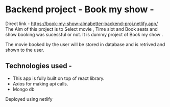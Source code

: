 # Backend project - Book my show -
Direct link -  https://book-my-show-almabetter-backend-proj.netlify.app/
The Aim of this project is to Select movie , Time slot and Book seats and show booking was sucessful or not. It is dummy project of Book my show .

The movie booked by the user will be stored in database and is retrived and shown to the user.


## Technologies used -

-  This app is fully built on top of react library.
-  Axios for making api calls.
-  Mongo db

Deployed using netlify




